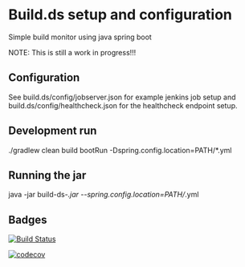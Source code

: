 # Build.ds setup and configuration

Simple build monitor using java spring boot

NOTE: This is still a work in progress!!!


## Configuration
See build.ds/config/jobserver.json for example jenkins job setup and build.ds/config/healthcheck.json for the healthcheck endpoint setup.

## Development run
./gradlew clean build bootRun -Dspring.config.location=PATH/*.yml

## Running the jar
java -jar build-ds-*.jar --spring.config.location=PATH/*.yml

## Badges

[![Build Status](https://travis-ci.org/m-x-k/build.ds.svg?branch=master)](https://travis-ci.org/m-x-k/build.ds)

[![codecov](https://codecov.io/gh/m-x-k/build.ds/branch/master/graph/badge.svg)](https://codecov.io/gh/m-x-k/build.ds)
